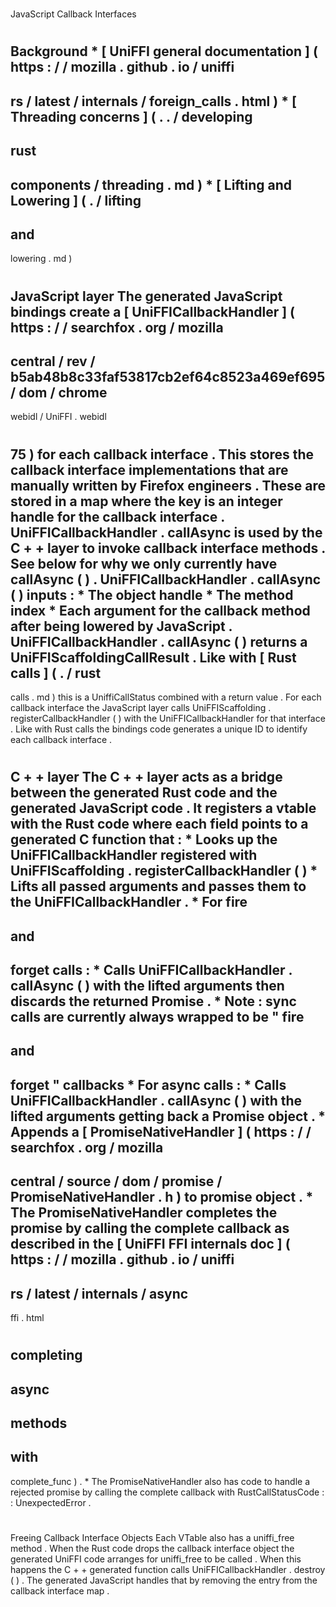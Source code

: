 #
JavaScript
Callback
Interfaces
#
#
Background
*
[
UniFFI
general
documentation
]
(
https
:
/
/
mozilla
.
github
.
io
/
uniffi
-
rs
/
latest
/
internals
/
foreign_calls
.
html
)
*
[
Threading
concerns
]
(
.
.
/
developing
-
rust
-
components
/
threading
.
md
)
*
[
Lifting
and
Lowering
]
(
.
/
lifting
-
and
-
lowering
.
md
)
#
#
JavaScript
layer
The
generated
JavaScript
bindings
create
a
[
UniFFICallbackHandler
]
(
https
:
/
/
searchfox
.
org
/
mozilla
-
central
/
rev
/
b5ab48b8c33faf53817cb2ef64c8523a469ef695
/
dom
/
chrome
-
webidl
/
UniFFI
.
webidl
#
75
)
for
each
callback
interface
.
This
stores
the
callback
interface
implementations
that
are
manually
written
by
Firefox
engineers
.
These
are
stored
in
a
map
where
the
key
is
an
integer
handle
for
the
callback
interface
.
UniFFICallbackHandler
.
callAsync
is
used
by
the
C
+
+
layer
to
invoke
callback
interface
methods
.
See
below
for
why
we
only
currently
have
callAsync
(
)
.
UniFFICallbackHandler
.
callAsync
(
)
inputs
:
*
The
object
handle
*
The
method
index
*
Each
argument
for
the
callback
method
after
being
lowered
by
JavaScript
.
UniFFICallbackHandler
.
callAsync
(
)
returns
a
UniFFIScaffoldingCallResult
.
Like
with
[
Rust
calls
]
(
.
/
rust
-
calls
.
md
)
this
is
a
UniffiCallStatus
combined
with
a
return
value
.
For
each
callback
interface
the
JavaScript
layer
calls
UniFFIScaffolding
.
registerCallbackHandler
(
)
with
the
UniFFICallbackHandler
for
that
interface
.
Like
with
Rust
calls
the
bindings
code
generates
a
unique
ID
to
identify
each
callback
interface
.
#
#
C
+
+
layer
The
C
+
+
layer
acts
as
a
bridge
between
the
generated
Rust
code
and
the
generated
JavaScript
code
.
It
registers
a
vtable
with
the
Rust
code
where
each
field
points
to
a
generated
C
function
that
:
*
Looks
up
the
UniFFICallbackHandler
registered
with
UniFFIScaffolding
.
registerCallbackHandler
(
)
*
Lifts
all
passed
arguments
and
passes
them
to
the
UniFFICallbackHandler
.
*
For
fire
-
and
-
forget
calls
:
*
Calls
UniFFICallbackHandler
.
callAsync
(
)
with
the
lifted
arguments
then
discards
the
returned
Promise
.
*
Note
:
sync
calls
are
currently
always
wrapped
to
be
"
fire
-
and
-
forget
"
callbacks
*
For
async
calls
:
*
Calls
UniFFICallbackHandler
.
callAsync
(
)
with
the
lifted
arguments
getting
back
a
Promise
object
.
*
Appends
a
[
PromiseNativeHandler
]
(
https
:
/
/
searchfox
.
org
/
mozilla
-
central
/
source
/
dom
/
promise
/
PromiseNativeHandler
.
h
)
to
promise
object
.
*
The
PromiseNativeHandler
completes
the
promise
by
calling
the
complete
callback
as
described
in
the
[
UniFFI
FFI
internals
doc
]
(
https
:
/
/
mozilla
.
github
.
io
/
uniffi
-
rs
/
latest
/
internals
/
async
-
ffi
.
html
#
completing
-
async
-
methods
-
with
-
complete_func
)
.
*
The
PromiseNativeHandler
also
has
code
to
handle
a
rejected
promise
by
calling
the
complete
callback
with
RustCallStatusCode
:
:
UnexpectedError
.
#
#
Freeing
Callback
Interface
Objects
Each
VTable
also
has
a
uniffi_free
method
.
When
the
Rust
code
drops
the
callback
interface
object
the
generated
UniFFI
code
arranges
for
uniffi_free
to
be
called
.
When
this
happens
the
C
+
+
generated
function
calls
UniFFICallbackHandler
.
destroy
(
)
.
The
generated
JavaScript
handles
that
by
removing
the
entry
from
the
callback
interface
map
.
